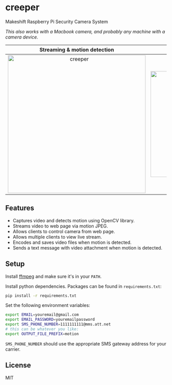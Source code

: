 # creeper
Makeshift Raspberry Pi Security Camera System

*This also works with a Macbook camera, and probably any machine with a camera device.*


 Streaming & motion detection| SMS text notifications
:---------------------------:|:-------------------------:
<img width="430" alt="creeper" src="https://user-images.githubusercontent.com/10538978/28256157-bc63a8c6-6a7c-11e7-909a-0dfbb285d66e.png">  |  <img width="330" alt="creeper" src="https://user-images.githubusercontent.com/10538978/28256176-f6d24d82-6a7c-11e7-9550-a65b17f3cbd6.jpg">

## Features

- Captures video and detects motion using OpenCV library.
- Streams video to web page via motion JPEG.
- Allows clients to control camera from web page.
- Allows multiple clients to view live stream.
- Encodes and saves video files when motion is detected.
- Sends a text message with video attachment when motion is detected.

## Setup

Install [ffmpeg](https://ffmpeg.org/) and make sure it's in your `PATH`.

Install python dependencies. Packages can be found in `requirements.txt`:
```bash
pip install -r requirements.txt
```

Set the following environment variables:
```bash
export EMAIL=youremail@gmail.com
export EMAIL_PASSWORD=youremailpassword
export SMS_PHONE_NUMBER=1111111111@mms.att.net
# this can be whatever you like:
export OUTPUT_FILE_PREFIX=motion
```

`SMS_PHONE_NUMBER` should use the appropriate SMS gateway address for your carrier.

## License

MIT
